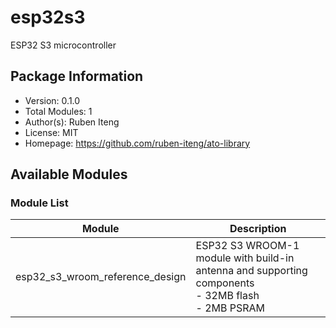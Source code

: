 # esp32s3

ESP32 S3 microcontroller

## Package Information

- Version: 0.1.0
- Total Modules: 1
- Author(s): Ruben Iteng
- License: MIT
- Homepage: https://github.com/ruben-iteng/ato-library

## Available Modules

### Module List

| Module | Description |
|--------|-------------|
| esp32_s3_wroom_reference_design | ESP32 S3 WROOM-1 module with build-in antenna and supporting components<br>    - 32MB flash<br>    - 2MB PSRAM |
